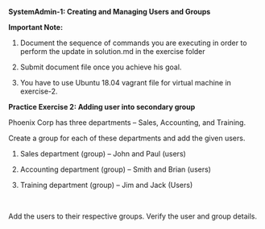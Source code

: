 **SystemAdmin-1: Creating and Managing Users and Groups**

**Important Note:**

1) Document the sequence of commands you are executing in order to perform the update in solution.md in the exercise folder​

2) Submit document file once you achieve his goal.​

3) You have to use Ubuntu 18.04 vagrant file for virtual machine in exercise-2.
​

**Practice Exercise 2: Adding user into secondary group**​
​

Phoenix Corp has three departments – Sales, Accounting, and Training. ​

Create a group for each of these departments and add the given users.​

1. Sales department (group) – John and Paul (users)​

2. Accounting department (group) – Smith and Brian (users)​

3. Training department (group) – Jim and Jack (Users)​

​

Add the users to their respective groups. Verify the user and group details.​
​
​
